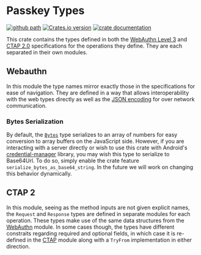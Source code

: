 # Passkey Types

[![github path](https://img.shields.io/badge/GitHub-1Password%2Fpasskey--rs%2Fpasskey--types-informational?logo=github&style=flat)](https://github.com/1Password/passkey-rs/tree/main/passkey-types)
[![Crates.io version](https://img.shields.io/crates/v/passkey-types?logo=rust&style=flat)](https://crates.io/crates/passkey-types)
[![crate documentation](https://img.shields.io/docsrs/passkey-types/latest?logo=docs.rs&style=flat)](https://docs.rs/passkey-types/)

This crate contains the types defined in both the [WebAuthn Level 3] and [CTAP 2.0] specifications for the operations they define. They are each separated in their own modules.

## Webauthn

In this module the type names mirror exactly those in the specifications for ease of navigation. They are defined in a way that allows interoperability with the web types directly as well as the [JSON encoding] for over network communication.

### Bytes Serialization
By default, the [`Bytes`] type serializes to an array of numbers for easy conversion to array buffers on the JavaScript side. However, if you are interacting with a server directly or wish to use this crate with Android's [credential-manager] library, you may wish this type to serialize to Base64Url. To do so, simply enable the crate feature `serialize_bytes_as_base64_string`. In the future we will work on changing this behavior dynamically.


## CTAP 2

In this module, seeing as the method inputs are not given explicit names, the `Request` and `Response` types are defined in separate modules for each operation. These types make use of the same data structures from the [WebAuthn](#webauthn) module. In some cases though, the types have different constraits regarding required and optional fields, in which case it is re-defined in the [CTAP](#ctap-2) module along with a `TryFrom` implementation in either direction.


[WebAuthn Level 3]: https://w3c.github.io/webauthn/
[CTAP 2.0]: https://fidoalliance.org/specs/fido-v2.0-ps-20190130/fido-client-to-authenticator-protocol-v2.0-ps-20190130.html
[JSON encoding]: https://w3c.github.io/webauthn/#typedefdef-publickeycredentialjson
[`Bytes`]: https://docs.rs/passkey-types/latest/passkey_types/struct.Bytes.html
[credential-manager]: https://developer.android.com/reference/android/credentials/package-summary